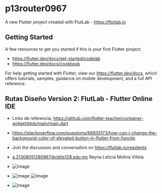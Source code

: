 # p13router0967

A new Flutter project created with FlutLab - https://flutlab.io

## Getting Started

A few resources to get you started if this is your first Flutter project:

- https://flutter.dev/docs/get-started/codelab
- https://flutter.dev/docs/cookbook

For help getting started with Flutter, view our
https://flutter.dev/docs, which offers tutorials,
samples, guidance on mobile development, and a full API reference.

## Rutas Diseño Version 2: FlutLab - Flutter Online IDE

- Links de referencia, https://github.com/flutter-teacher/container-widget/blob/main/main.dart
- https://stackoverflow.com/questions/66835173/how-can-i-change-the-background-color-of-elevated-button-in-flutter-from-functio
- Join the discussion and conversation on https://flutlab.io/residents

- a.21308051280967@cbtis128.edu.mx Reyna Leticia Molina Villela

- ![image](https://github.com/MolinaVRL128/p15-RutasV2-0967/assets/143743724/f2ecd031-c380-4305-a9d9-efbf369bd448)
- ![image](https://github.com/MolinaVRL128/p15-RutasV2-0967/assets/143743724/1ee24c10-6ea5-4166-b236-a835f5ebd945) ![image](https://github.com/MolinaVRL128/p15-RutasV2-0967/assets/143743724/79094a99-e0da-4ec3-9f58-4f44ee54cdc0)
- ![image](https://github.com/MolinaVRL128/p15-RutasV2-0967/assets/143743724/9be64bf1-35e3-4143-877b-6e3d813392f5)



